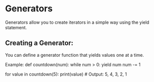 # Generators
Generators allow you to create iterators in a simple way using the yield statement.

## Creating a Generator:
You can define a generator function that yields values one at a time.

Example:
def countdown(num):
    while num > 0:
        yield num
        num -= 1

for value in countdown(5):
    print(value)  # Output: 5, 4, 3, 2, 1

